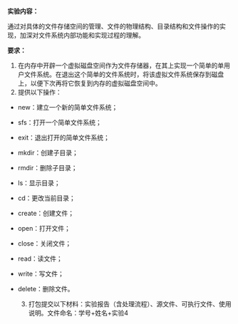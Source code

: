 **实验内容：**

通过对具体的文件存储空间的管理、文件的物理结构、目录结构和文件操作的实现，加深对文件系统内部功能和实现过程的理解。

**要求：**

1. 在内存中开辟一个虚拟磁盘空间作为文件存储器，在其上实现一个简单的单用户文件系统。在退出这个简单的文件系统时，将该虚拟文件系统保存到磁盘上，以便下次再将它恢复到内存的虚拟磁盘空间中。
2. 提供以下操作：

* new：建立一个新的简单文件系统；
* sfs：打开一个简单文件系统；
* exit：退出打开的简单文件系统；
* mkdir：创建子目录；
* rmdir：删除子目录；
* ls：显示目录；
* cd：更改当前目录；
* create：创建文件；
* open：打开文件；
* close：关闭文件；
* read：读文件；
* write：写文件；
* delete：删除文件。

  3. 打包提交以下材料：实验报告（含处理流程）、源文件、可执行文件、使用说明。文件命名：学号+姓名+实验4
